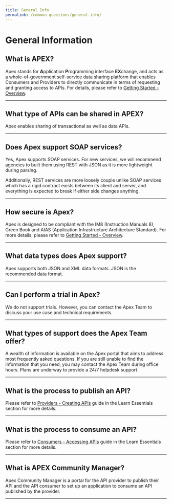 ```yaml
---
title: General Info
permalink: /common-questions/general-info/
---
```


# General Information

## What is APEX?

Apex stands for **A**pplication **P**rogramming interface **EX**change, and acts as a whole-of-government self-service data sharing platform that enables Consumers and Providers to directly communicate in terms of requesting and granting access to APIs. For details, please refer to [Getting Started - Overview](/getting-started/about-apex/).

---

## What type of APIs can be shared in APEX?

Apex enables sharing of transactional as well as data APIs.

---

## Does Apex support SOAP services?

Yes, Apex supports SOAP services. For new services, we will recommend agencies to built them using REST with JSON as it is more lightweight during parsing.

Additionally, REST services are more loosely couple unlike SOAP services which has a rigid contract exists between its client and server, and everything is expected to break if either side changes anything.

---

## How secure is Apex?

Apex is designed to be compliant with the IM8 (Instruction Manuals 8), Green Book and AIAS (Application Infrastructure Architecture Standard). For more details, please refer to [Getting Started - Overview](/getting-started/about-apex/).

---

## What data types does Apex support?

Apex supports both JSON and XML data formats. JSON is the recommended data format.

---

## Can I perform a trial in Apex?

We do not support trials. However, you can contact the Apex Team to discuss your use case and technical requirements.

---

## What types of support does the Apex Team offer?

A wealth of information is available on the Apex portal that aims to address most frequently asked questions. If you are still unable to find the information that you need, you may contact the Apex Team during office hours. Plans are underway to provide a 24/7 helpdesk support.

---

## What is the process to publish an API?

Please refer to [Providers - Creating APIs](/learning-essentials/providers/creating-apis) guide in the Learn Essentials section for more details.

---

## What is the process to consume an API?

Please refer to [Consumers - Accessing APIs](/learning-essentials/consumers/accessing-apis) guide in the Learn Essentials section for more details.

---

## What is APEX Community Manager?

Apex Community Manager is a portal for the API provider to publish their API and the API consumer to set up an application to consume an API published by the provider.

---
